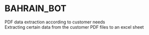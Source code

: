 # BAHRAIN_BOT
PDF data extraction according to customer needs
</br>
Extracting certain data from the customer PDF files to an excel sheet
